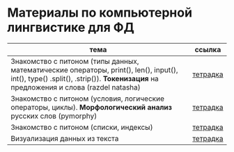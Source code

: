 # Материалы по компьютерной лингвистике для ФД

|тема|ссылка|
|---|---|
| Знакомство с питоном (типы данных, математические операторы, print(), len(), input(), int(), type() .split(), .strip()). **Токенизация** на предложения и слова (razdel natasha) | [тетрадка](https://github.com/tbkazakova/compling_for_lyceum/blob/main/Start%26tokenize.ipynb) |
| Знакомство с питоном (условия, логические операторы, циклы). **Морфологический анализ** русских слов (pymorphy) | [тетрадка](https://github.com/tbkazakova/compling_for_lyceum/blob/main/python%26pymorphy.ipynb)|
| Знакомство с питоном (списки, индексы)| [тетрадка](https://github.com/tbkazakova/compling_for_lyceum/blob/main/pythonlists.ipynb)|
| Визуализация данных из текста| [тетрадка](https://github.com/tbkazakova/compling_for_lyceum/blob/main/230309_drawtext.ipynb)|

